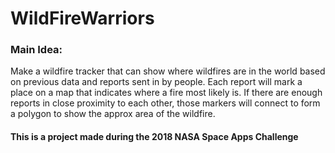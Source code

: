 # WildFireWarriors

### Main Idea:
Make a wildfire tracker that can show where wildfires are in the world based on previous data and reports sent in by people. 
Each report will mark a place on a map that indicates where a fire most likely is. 
If there are enough reports in close proximity to each other, those markers will connect to form a polygon to show the approx area of the wildfire.


#### This is a project made during the 2018 NASA Space Apps Challenge
 
